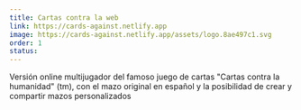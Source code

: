 ```yaml
---
title: Cartas contra la web
link: https://cards-against.netlify.app
image: https://cards-against.netlify.app/assets/logo.8ae497c1.svg
order: 1
status: 
---
```


Versión online multijugador del famoso juego de cartas "Cartas contra la humanidad" (tm), con el mazo original en español y la posibilidad de crear y compartir mazos personalizados


